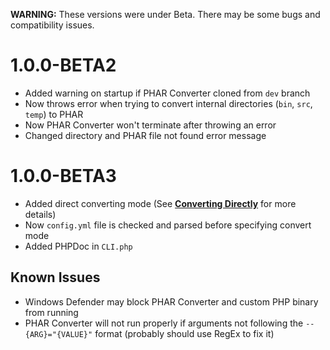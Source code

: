 **WARNING:** These versions were under Beta. There may be some bugs and compatibility issues.

# 1.0.0-BETA2

- Added warning on startup if PHAR Converter cloned from `dev` branch
- Now throws error when trying to convert internal directories (`bin`, `src`, `temp`) to PHAR
- Now PHAR Converter won't terminate after throwing an error
- Changed directory and PHAR file not found error message

# 1.0.0-BETA3

- Added direct converting mode (See [**Converting Directly**](https://github.com/KygekTeam/PHAR-Converter/tree/main#converting-directly) for more details)
- Now `config.yml` file is checked and parsed before specifying convert mode
- Added PHPDoc in `CLI.php`

## Known Issues

- Windows Defender may block PHAR Converter and custom PHP binary from running
- PHAR Converter will not run properly if arguments not following the `--{ARG}="{VALUE}"` format (probably should use RegEx to fix it)
